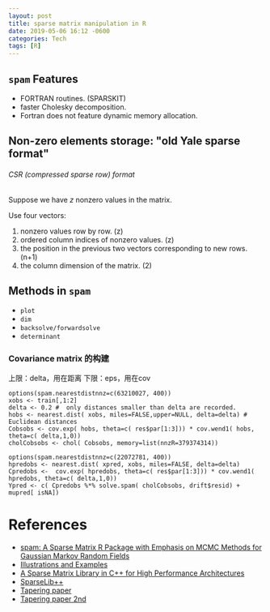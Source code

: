 ```yaml
---
layout: post
title: sparse matrix manipulation in R
date: 2019-05-06 16:12 -0600
categories: Tech
tags: [R]
---
```


## `spam` Features
- FORTRAN routines. (SPARSKIT)
- faster Cholesky decomposition.
- Fortran does not feature dynamic memory allocation.

## Non-zero elements storage: "old Yale sparse format"

###### CSR (compressed sparse row) format
Suppose we have $z$ nonzero values in the matrix.

Use four vectors:
1. nonzero values row by row. (z)
2. ordered column indices of  nonzero values. (z)
3. the position in the previous two vectors corresponding to new rows.  (n+1)
4. the column dimension of the matrix. (2)

## Methods in `spam`
- `plot`
- `dim`
- `backsolve/forwardsolve`
- `determinant`

### Covariance matrix 的构建

上限：delta，用在距离
下限：eps，用在cov

```
options(spam.nearestdistnnz=c(63210027, 400))
xobs <- train[,1:2]
delta <- 0.2 # 	only distances smaller than delta are recorded.
hobs <- nearest.dist( xobs, miles=FALSE,upper=NULL, delta=delta) # Euclidean distances
Cobsobs <- cov.exp( hobs, theta=c( res$par[1:3])) * cov.wend1( hobs, theta=c( delta,1,0))
cholCobsobs <- chol( Cobsobs, memory=list(nnzR=379374314))

options(spam.nearestdistnnz=c(22072781, 400))
hpredobs <- nearest.dist( xpred, xobs, miles=FALSE, delta=delta)
Cpredobs <-  cov.exp( hpredobs, theta=c( res$par[1:3])) * cov.wend1( hpredobs, theta=c( delta,1,0))
Ypred <- c( Cpredobs %*% solve.spam( cholCobsobs, drift$resid) +  mupred[ isNA])

```


# References
- [spam: A Sparse Matrix R Package with Emphasis on MCMC Methods for Gaussian Markov Random Fields](https://www.jstatsoft.org/article/view/v036i10)
- [Illustrations and Examples](https://www.math.uzh.ch/pages/spam/articles/spam.html)
- [A Sparse Matrix Library in C++ for High Performance Architectures](http://www.netlib.org/lapack/lawnspdf/lawn74.pdf)
- [SparseLib++](https://math.nist.gov/sparselib++/)
- [Tapering paper](http://citeseerx.ist.psu.edu/viewdoc/download?doi=10.1.1.208.5914&rep=rep1&type=pdf)
- [Tapering paper 2nd](https://stsda.kaust.edu.sa/Documents/2006.FGN.JCGS.pdf)
